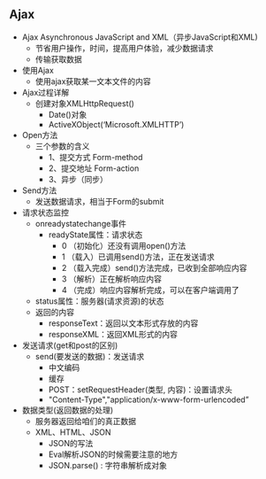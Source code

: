 ## Ajax
* Ajax Asynchronous JavaScript and XML（异步JavaScript和XML)
  - 节省用户操作，时间，提高用户体验，减少数据请求
  - 传输获取数据
* 使用Ajax
  - 使用ajax获取某一文本文件的内容
* Ajax过程详解
  - 创建对象XMLHttpRequest()
    - Date()对象
    - ActiveXObject(‘Microsoft.XMLHTTP’)
* Open方法
  - 三个参数的含义
    - 1、提交方式 Form-method
    - 2、提交地址 Form-action
    - 3、异步（同步）
* Send方法
  - 发送数据请求，相当于Form的submit
* 请求状态监控
  - onreadystatechange事件
    - readyState属性：请求状态
      - 0	（初始化）还没有调用open()方法
      - 1	（载入）已调用send()方法，正在发送请求
      - 2	（载入完成）send()方法完成，已收到全部响应内容
      - 3	（解析）正在解析响应内容
      - 4	（完成）响应内容解析完成，可以在客户端调用了
  - status属性：服务器(请求资源)的状态
  - 返回的内容
    - responseText：返回以文本形式存放的内容
    - responseXML：返回XML形式的内容
* 发送请求(get和post的区别)
  - send(要发送的数据)：发送请求
    - 中文编码
    - 缓存
    - POST：setRequestHeader(类型, 内容)：设置请求头
    - "Content-Type","application/x-www-form-urlencoded”
* 数据类型(返回数据的处理)
  - 服务器返回给咱们的真正数据
  - XML、HTML、JSON
    - JSON的写法
    - Eval解析JSON的时候需要注意的地方
    - JSON.parse() : 字符串解析成对象
